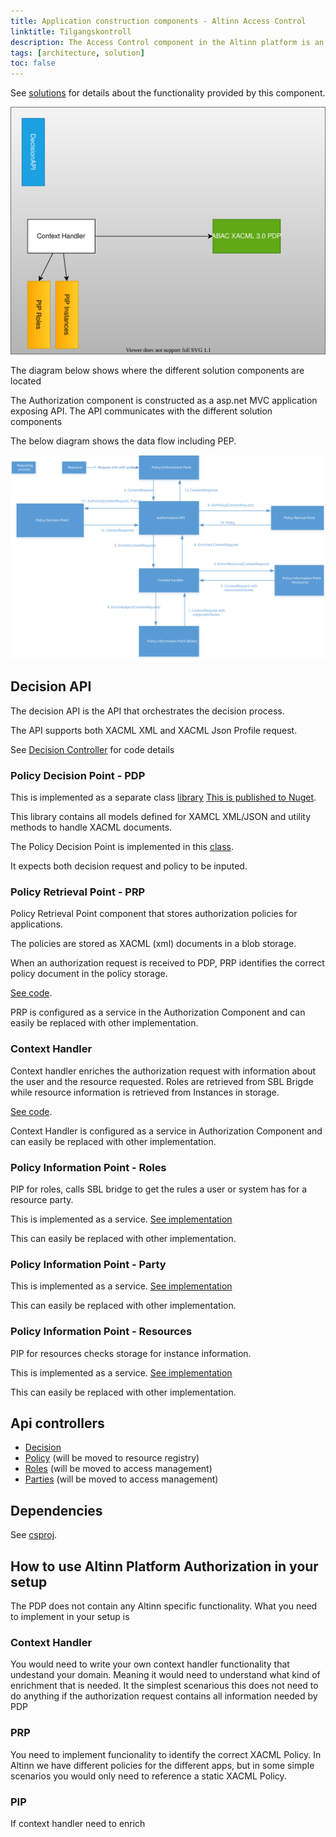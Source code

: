 ```yaml
---
title: Application construction components - Altinn Access Control
linktitle: Tilgangskontroll
description: The Access Control component in the Altinn platform is an asp.net core 6 web API application deployed as a docker container to the Altinn Platform Kubernetes cluster.
tags: [architecture, solution]
toc: false
---
```


See [solutions](../../../../authorization/) for details about the functionality provided by this component.

![Access Management](accesscontrol.drawio.svg "Construction Components Altinn Access Control")

The diagram below shows where the different solution components are located

The Authorization component is constructed as a asp.net MVC application exposing API. The API communicates with the different solution components

The below diagram shows the data flow including PEP.

![Data flow authorization](data_flow_authorization.svg "Data flow authorization")

## Decision API

The decision API is the API that orchestrates the decision process.

The API supports both XACML XML and XACML Json Profile request.

See [Decision Controller](https://github.com/Altinn/altinn-authorization/blob/main/src/Authorization/Controllers/DecisionController.cs) for code details

### Policy Decision Point - PDP

This is implemented as a separate class [library](https://github.com/Altinn/altinn-authorization/tree/main/src/Altinn.Authorization.ABAC) [This is published to Nuget](https://www.nuget.org/packages/Altinn.Authorization.ABAC/).

This library contains all models defined for XAMCL XML/JSON and utility methods to handle XACML documents.

The Policy Decision Point is implemented in this [class](https://github.com/Altinn/altinn-authorization/blob/main/src/Altinn.Authorization.ABAC/PolicyDecisionPoint.cs).

It expects both decision request and policy to be inputed.

### Policy Retrieval Point - PRP

Policy Retrieval Point component that stores authorization policies for applications.

The policies are stored as XACML (xml) documents in a blob storage.

When an authorization request is received to PDP, PRP identifies the correct policy document in the policy storage.

[See code](https://github.com/Altinn/altinn-authorization/blob/main/src/Authorization/Services/Implementation/PolicyRetrievalPoint.cs).

PRP is configured as a service in the Authorization Component and can easily be replaced with other implementation.

### Context Handler

Context handler enriches the authorization request with information about the user and the resource requested.
Roles are retrieved from SBL Brigde while resource information is retrieved from Instances in storage.

[See code](https://github.com/Altinn/altinn-authorization/blob/main/src/Authorization/Services/Implementation/ContextHandler.cs).

Context Handler is configured as a service in Authorization Component and can easily be replaced with other implementation.

### Policy Information Point - Roles

PIP for roles, calls SBL bridge to get the rules a user or system has for a resource party.

This is implemented as a service. [See implementation](https://github.com/Altinn/altinn-authorization/blob/main/src/Authorization/Services/Implementation/RolesWrapper.cs)

This can easily be replaced with other implementation.

### Policy Information Point - Party

This is implemented as a service. [See implementation](https://github.com/Altinn/altinn-authorization/blob/main/src/Authorization/Services/Implementation/PartiesWrapper.cs)

This can easily be replaced with other implementation.

### Policy Information Point - Resources

PIP for resources checks storage for instance information.

This is implemented as a service. [See implementation](https://github.com/Altinn/altinn-authorization/blob/main/src/Authorization/Repositories/InstanceMetadataRepository.cs)

This can easily be replaced with other implementation.

## Api controllers

- [Decision](https://github.com/Altinn/altinn-authorization/blob/main/src/Authorization/Controllers/DecisionController.cs)
- [Policy](https://github.com/Altinn/altinn-authorization/blob/main/src/Authorization/Controllers/PolicyController.cs) (will be moved to resource registry)
- [Roles](https://github.com/Altinn/altinn-authorization/blob/main/src/Authorization/Controllers/RolesController.cs) (will be moved to access management)
- [Parties](https://github.com/Altinn/altinn-authorization/blob/main/src/Authorization/Controllers/PartiesController.cs) (will be moved to access management)

## Dependencies

See [csproj](https://github.com/Altinn/altinn-authorization/blob/main/src/Authorization/Altinn.Platform.Authorization.csproj).

## How to use Altinn Platform Authorization in your setup

The PDP does not contain any Altinn specific functionality. What you need to implement in your setup is

### Context Handler

You would need to write your own context handler functionality that undestand your domain. Meaning it would need to understand what
kind of enrichment that is needed. It the simplest scenarious this does not need to do anything if the authorization request contains all
information needed by PDP

### PRP

You need to implement funcionality to identify the correct XACML Policy. In Altinn we have different policies for the different apps, but in
some simple scenarios you would only need to reference a static XACML Policy.

### PIP

If context handler need to enrich
